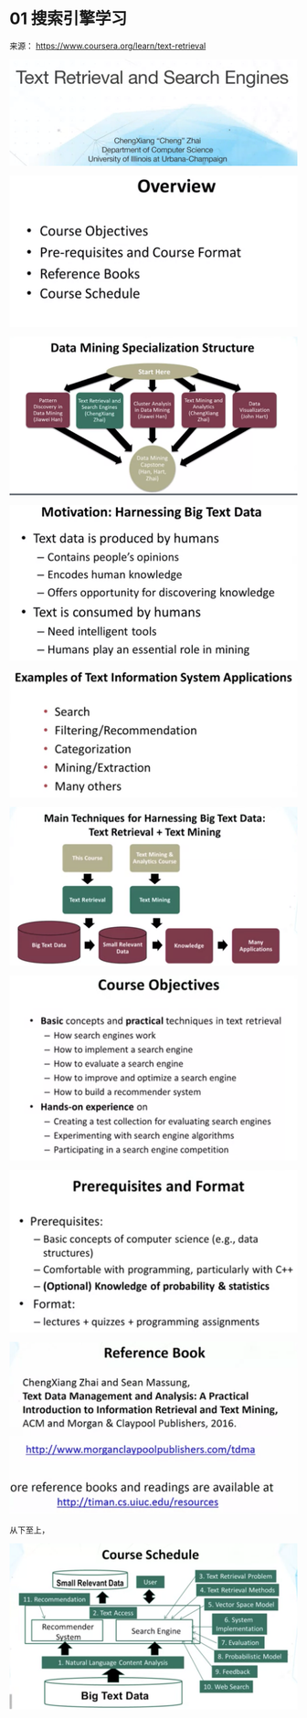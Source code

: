 # 01 搜索引擎学习

来源： https://www.coursera.org/learn/text-retrieval

![image-20181017152131998](image-20181017152131998.png)

![image-20181017152213156](image-20181017152213156.png)





![image-20181017151901078](image-20181017151901078.png)

![image-20181017152355459](image-20181017152355459.png)



![image-20181017152957474](image-20181017152957474.png)



![ image-20181017153915399](image-20181017153915399.png)



![image-20181017154033903](image-20181017154033903.png)



![image-20181017154146702](image-20181017154146702.png)



![image-20181017154445673](image-20181017154445673.png)

从下至上，

![image-20181017154632837](image-20181017154632837.png)











































